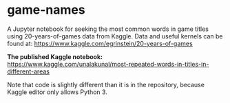 # game-names
A Jupyter notebook for seeking the most common words in game titles using 20-years-of-games data from Kaggle.
Data and useful kernels can be found at: https://www.kaggle.com/egrinstein/20-years-of-games

**The published Kaggle notebook:**
https://www.kaggle.com/unalakunal/most-repeated-words-in-titles-in-different-areas

Note that code is slightly different than it is in the repository, because Kaggle editor only allows Python 3.
